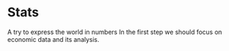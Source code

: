 # Stats
A try to express the world in numbers
In the first step we should focus on economic data and its analysis.
